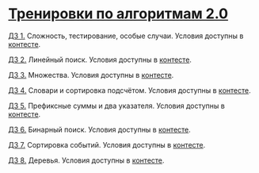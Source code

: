 # [Тренировки по алгоритмам 2.0](https://yandex.ru/yaintern/algorithm-training)

[ДЗ 1.](https://github.com/Al-Zhukov/yandex_algorithm_2/tree/main/1B) Сложность, тестирование, особые случаи. Условия доступны в [контесте](https://contest.yandex.ru/contest/28730).

[ДЗ 2.](https://github.com/Al-Zhukov/yandex_algorithm_2/tree/main/2B) Линейный поиск. Условия доступны в [контесте](https://contest.yandex.ru/contest/28738).

[ДЗ 3.](https://github.com/Al-Zhukov/yandex_algorithm_2/tree/main/3B) Множества. Условия доступны в [контесте](https://contest.yandex.ru/contest/28964).

[ДЗ 4.](https://github.com/Al-Zhukov/yandex_algorithm_2/tree/main/4B) Словари и сортировка подсчётом. Условия доступны в [контесте](https://contest.yandex.ru/contest/28970).

[ДЗ 5.](https://github.com/Al-Zhukov/yandex_algorithm_2/tree/main/5B) Префиксные суммы и два указателя. Условия доступны в [контесте](https://contest.yandex.ru/contest/29075).

[ДЗ 6.](https://github.com/Al-Zhukov/yandex_algorithm_2/tree/main/6B) Бинарный поиск. Условия доступны в [контесте](https://contest.yandex.ru/contest/29188).

[ДЗ 7.](https://github.com/Al-Zhukov/yandex_algorithm_2/tree/main/7B) Сортировка событий. Условия доступны в [контесте](https://contest.yandex.ru/contest/29396).

[ДЗ 8.](https://github.com/Al-Zhukov/yandex_algorithm_2/tree/main/8B) Деревья. Условия доступны в [контесте](https://contest.yandex.ru/contest/29403).
